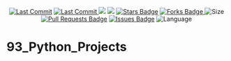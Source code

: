 <p align="center"> 
<a href="https://github.com/milaan9"><img src="https://img.shields.io/static/v1?logo=github&label=maintainer&message=milaan9&color=ff3300" alt="Last Commit"/></a> 
<a href="https://github.com/milaan9/93_Python_Projects/graphs/commit-activity"><img src="https://img.shields.io/github/last-commit/milaan9/93_Python_Projects.svg?colorB=ff8000&style=flat" alt="Last Commit"/> </a> 
<a href="https://github.com/milaan9/93_Python_Projects/pulse" alt="Activity"><img src="https://img.shields.io/github/commit-activity/m/milaan9/93_Python_Projects.svg?colorB=teal&style=flat" /></a> 
<a href="https://hits.seeyoufarm.com"><img src="https://hits.seeyoufarm.com/api/count/incr/badge.svg?url=https%3A%2F%2Fgithub.com%2Fmilaan9%2F93_Python_Projects&count_bg=%231DC92C&title_bg=%23555555&icon=&icon_color=%23E7E7E7&title=views&edge_flat=false"/></a>
<a href="https://github.com/milaan9/93_Python_Projects/stargazers"><img src="https://img.shields.io/github/stars/milaan9/93_Python_Projects.svg?colorB=1a53ff" alt="Stars Badge"/></a>
<a href="https://github.com/milaan9/93_Python_Projects/network/members"><img src="https://img.shields.io/github/forks/milaan9/93_Python_Projects" alt="Forks Badge"/> </a>
<img src="https://img.shields.io/github/repo-size/milaan9/93_Python_Projects.svg?colorB=CC66FF&style=flat" alt="Size"/>
<a href="https://github.com/milaan9/93_Python_Projects/pulls"><img src="https://img.shields.io/github/issues-pr/milaan9/93_Python_Projects.svg?colorB=yellow&style=flat" alt="Pull Requests Badge"/></a>
<a href="https://github.com/milaan9/93_Python_Projects/issues"><img src="https://img.shields.io/github/issues/milaan9/93_Python_Projects.svg?colorB=yellow&style=flat" alt="Issues Badge"/></a>
<img src="https://img.shields.io/github/languages/top/milaan9/93_Python_Projects.svg?colorB=996600&style=flat" alt="Language"/> </a> 
</p> 
<!--<img src="https://badges.pufler.dev/contributors/milaan9/01_Python_Introduction?size=50&padding=5&bots=true" alt="milaan9"/>-->


# 93_Python_Projects
